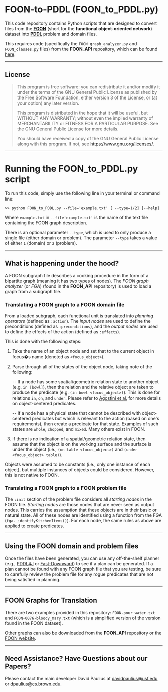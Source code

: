# FOON-to-PDDL (FOON\_to\_PDDL.py) #

This code repository contains Python scripts that are designed to convert files from the [**FOON**](https://www.foonets.com) (short for the **functional object-oriented network**) dataset into [**PDDL**](https://planning.wiki/) problem and domain files.

This requires code (specifically the ```FOON_graph_analyzer.py``` and ```FOON_classes.py``` files) from the **FOON\_API** repository, which can be found [here](https://bitbucket.org/davidpaulius/foon_api/src/master/).

---

## License

>    This program is free software: you can redistribute it and/or modify
>    it under the terms of the GNU General Public License as published by
>    the Free Software Foundation, either version 3 of the License, or
>    (at your option) any later version.
>
>    This program is distributed in the hope that it will be useful,
>    but WITHOUT ANY WARRANTY; without even the implied warranty of
>    MERCHANTABILITY or FITNESS FOR A PARTICULAR PURPOSE.  See the
>    GNU General Public License for more details.
>
>    You should have received a copy of the GNU General Public License
>    along with this program.  If not, see <https://www.gnu.org/licenses/>.

---

# Running the FOON\_to\_PDDL.py script

To run this code, simply use the following line in your terminal or command line:
```
>> python FOON_to_PDDL.py --file='example.txt' [ --type=1/2] [--help]
```

Where ```example.txt``` in ```--file'example.txt'``` is the name of the text file containing the FOON graph description. 

There is an optional parameter ```--type```, which is used to only produce a single file (either domain or problem). The parameter ```--type``` takes a value of either ```1``` (domain) or ```2``` (problem). 

---

## What is happening under the hood?

A FOON subgraph file describes a cooking procedure in the form of a bipartite graph (meaning it has two types of nodes).
The _FOON graph analyzer_ (or _FGA_) (found in the **FOON_API** repository) is used to load a graph from a subgraph file.

### Translating a FOON graph to a FOON domain file

From a loaded subgraph, each functional unit is translated into _planning operators_ (defined as ```:action```). The _input nodes_ are used to define the preconditions (defined as ```:preconditions```), and the _output nodes_ are used to define the effects of the action (defined as ```:effects```). 

This is done with the following steps:

1. Take the name of an object node and set that to the current object in focus�s name (denoted as ```<focus_object>```).

2. Parse through all of the states of the object node, taking note of the following:

	-- If a node has some spatial/geometric relation state to another object (e.g. ```in [bowl]```), then the relation and the relative object are taken to produce the predicate (e.g. ```(in bowl <focus_object>)```). This is done for relations ```in```, ```on```, and ```under```. Please refer to [Agostini et al.](https://arxiv.org/abs/2007.08251) for more details on object-centered predicates.

	-- If a node has a physical state that cannot be described with object-centered predicates but which is relevant to the action (based on one's requirements), then create a predicate for that state. Examples of such states are ```whole```, ```chopped```, and ```mixed```. Many others exist in FOON.

3. If there is no indication of a spatial/geometric relation state, then assume that the object is on the working surface and the surface is under the object (i.e., ```(on table <focus_object>)``` and ```(under <focus_object> table)```).

Objects were assumed to be constants (i.e., only one instance of each object), but multiple instances of objects could be considered. However, this is not native to FOON.

### Translating a FOON graph to a FOON problem file
The ```:init``` section of the problem file considers all _starting nodes_ in the FOON file. *Starting nodes* are those nodes that are never seen as output nodes. This carries the assumption that these objects are in their basic or natural state. All of these nodes are identified using a function from the FGA (```fga._identifyKitchenItems()```). For each node, the same rules as above are applied to create predicates.

---

## Using the FOON domain and problem files

Once the files have been generated, you can use any off-the-shelf planner (e.g., [PDDL4J](https://github.com/pellierd/pddl4j) or [Fast-Downward](https://github.com/aibasel/downward)) to see if a plan can be generated. If a plan cannot be found with any FOON graph file that you are testing, be sure to carefully review the problem file for any rogue predicates that are not being satisfied in planning.

---

## FOON Graphs for Translation

There are two examples provided in this repository: ```FOON-pour_water.txt``` and ```FOON-0076-bloody_mary.txt``` (which is a simplified version of the version found in the FOON dataset).

Other graphs can also be downloaded from the **FOON\_API** repository or the [FOON website](http://foonets.com/foon_subgraphs/subgraphs/).

---

## Need Assistance? Have Questions about our Papers?

Please contact the main developer David Paulius at <davidpaulius@usf.edu> or <dpaulius@cs.brown.edu>.
